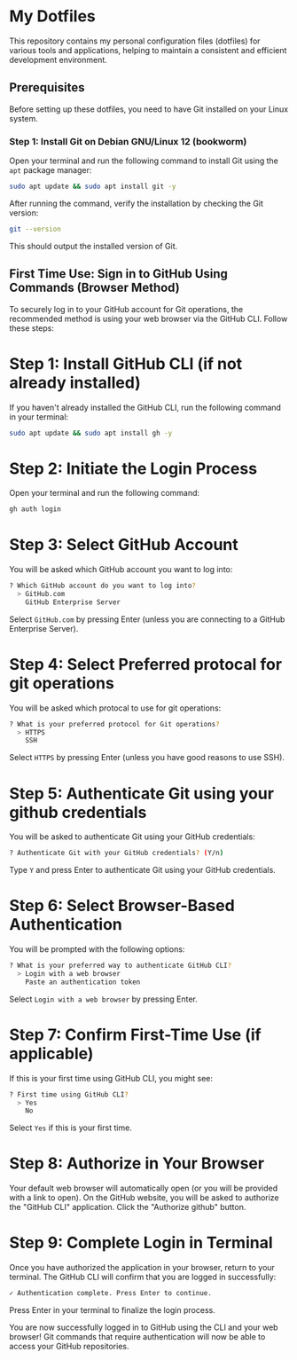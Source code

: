 # My Dotfiles

This repository contains my personal configuration files (dotfiles) for various tools and applications, helping to maintain a consistent and efficient development environment.

## Prerequisites

Before setting up these dotfiles, you need to have Git installed on your Linux system.


### Step 1: Install Git on Debian GNU/Linux 12 (bookworm)

Open your terminal and run the following command to install Git using the `apt` package manager:

```bash
sudo apt update && sudo apt install git -y
```

After running the command, verify the installation by checking the Git version:

```bash
git --version
```
This should output the installed version of Git.


## First Time Use: Sign in to GitHub Using Commands (Browser Method)
To securely log in to your GitHub account for Git operations, the recommended method is using your web browser via the GitHub CLI. Follow these steps:


# Step 1: Install GitHub CLI (if not already installed)
If you haven't already installed the GitHub CLI, run the following command in your terminal:

```bash
sudo apt update && sudo apt install gh -y
```


# Step 2: Initiate the Login Process
Open your terminal and run the following command:

```bash
gh auth login
```


# Step 3: Select GitHub Account
You will be asked which GitHub account you want to log into:

```bash
? Which GitHub account do you want to log into?
  > GitHub.com
    GitHub Enterprise Server
```
Select `GitHub.com` by pressing Enter (unless you are connecting to a GitHub Enterprise Server).


# Step 4: Select Preferred protocal for git operations
You will be asked which protocal to use for git operations:

```bash
? What is your preferred protocol for Git operations?
  > HTTPS
    SSH
```
Select `HTTPS` by pressing Enter (unless you have good reasons to use SSH).


# Step 5: Authenticate Git using your github credentials
You will be asked to authenticate Git using your GitHub credentials:

```bash
? Authenticate Git with your GitHub credentials? (Y/n)
```
Type `Y` and press Enter to authenticate Git using your GitHub credentials.


# Step 6: Select Browser-Based Authentication
You will be prompted with the following options:

```bash
? What is your preferred way to authenticate GitHub CLI?
  > Login with a web browser
    Paste an authentication token
```
Select `Login with a web browser` by pressing Enter.


# Step 7: Confirm First-Time Use (if applicable)
If this is your first time using GitHub CLI, you might see:

```bash
? First time using GitHub CLI?
  > Yes
    No
```
Select `Yes` if this is your first time.


# Step 8: Authorize in Your Browser
Your default web browser will automatically open (or you will be provided with a link to open). On the GitHub website, you will be asked to authorize the "GitHub CLI" application. Click the "Authorize github" button.


# Step 9: Complete Login in Terminal
Once you have authorized the application in your browser, return to your terminal. The GitHub CLI will confirm that you are logged in successfully:

```bash
✓ Authentication complete. Press Enter to continue.
```
Press Enter in your terminal to finalize the login process.

You are now successfully logged in to GitHub using the CLI and your web browser! Git commands that require authentication will now be able to access your GitHub repositories.